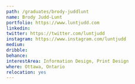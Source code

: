 ```yaml
---
path: /graduates/brody-juddlunt
name: Brody Judd-Lunt
portfolio: https://www.luntjudd.com
linkedin:
twitter: https://twitter.com/luntjudd
instagram: https://www.instagram.com/luntjudd
medium:
dribble:	
behance:
interestArea: Information Design, Print Design
where: Ottawa, Ontario
relocation: yes
---
```

